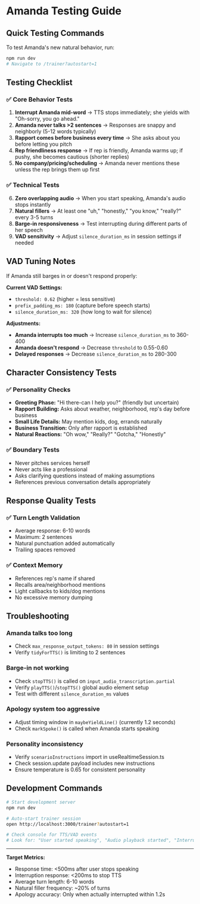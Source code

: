 # Amanda Testing Guide

## Quick Testing Commands

To test Amanda's new natural behavior, run:

```bash
npm run dev
# Navigate to /trainer?autostart=1
```

## Testing Checklist

### ✅ Core Behavior Tests

1. **Interrupt Amanda mid-word** -> TTS stops immediately; she yields with "Oh-sorry, you go ahead."
2. **Amanda never talks >2 sentences** → Responses are snappy and neighborly (5-12 words typically)
3. **Rapport comes before business every time** → She asks about you before letting you pitch
4. **Rep friendliness response** → If rep is friendly, Amanda warms up; if pushy, she becomes cautious (shorter replies)
5. **No company/pricing/scheduling** → Amanda never mentions these unless the rep brings them up first

### ✅ Technical Tests

6. **Zero overlapping audio** → When you start speaking, Amanda's audio stops instantly
7. **Natural fillers** → At least one "uh," "honestly," "you know," "really?" every 3-5 turns
8. **Barge-in responsiveness** → Test interrupting during different parts of her speech
9. **VAD sensitivity** → Adjust `silence_duration_ms` in session settings if needed

## VAD Tuning Notes

If Amanda still barges in or doesn't respond properly:

**Current VAD Settings:**
- `threshold: 0.62` (higher = less sensitive)
- `prefix_padding_ms: 180` (capture before speech starts)  
- `silence_duration_ms: 320` (how long to wait for silence)

**Adjustments:**
- **Amanda interrupts too much** → Increase `silence_duration_ms` to 360-400
- **Amanda doesn't respond** → Decrease `threshold` to 0.55-0.60
- **Delayed responses** → Decrease `silence_duration_ms` to 280-300

## Character Consistency Tests

### ✅ Personality Checks

- **Greeting Phase:** "Hi there-can I help you?" (friendly but uncertain)
- **Rapport Building:** Asks about weather, neighborhood, rep's day before business
- **Small Life Details:** May mention kids, dog, errands naturally
- **Business Transition:** Only after rapport is established
- **Natural Reactions:** "Oh wow," "Really?" "Gotcha," "Honestly"

### ✅ Boundary Tests

- Never pitches services herself
- Never acts like a professional
- Asks clarifying questions instead of making assumptions
- References previous conversation details appropriately

## Response Quality Tests

### ✅ Turn Length Validation

- Average response: 6-10 words
- Maximum: 2 sentences
- Natural punctuation added automatically
- Trailing spaces removed

### ✅ Context Memory

- References rep's name if shared
- Recalls area/neighborhood mentions  
- Light callbacks to kids/dog mentions
- No excessive memory dumping

## Troubleshooting

### Amanda talks too long
- Check `max_response_output_tokens: 80` in session settings
- Verify `tidyForTTS()` is limiting to 2 sentences

### Barge-in not working
- Check `stopTTS()` is called on `input_audio_transcription.partial`
- Verify `playTTS()`/`stopTTS()` global audio element setup
- Test with different `silence_duration_ms` values

### Apology system too aggressive
- Adjust timing window in `maybeYieldLine()` (currently 1.2 seconds)
- Check `markSpoke()` is called when Amanda starts speaking

### Personality inconsistency
- Verify `scenarioInstructions` import in useRealtimeSession.ts
- Check session.update payload includes new instructions
- Ensure temperature is 0.65 for consistent personality

## Development Commands

```bash
# Start development server
npm run dev

# Auto-start trainer session
open http://localhost:3000/trainer?autostart=1

# Check console for TTS/VAD events
# Look for: "User started speaking", "Audio playback started", "Interruption detected"
```

---

**Target Metrics:**
- Response time: <500ms after user stops speaking
- Interruption response: <200ms to stop TTS
- Average turn length: 6-10 words  
- Natural filler frequency: ~20% of turns
- Apology accuracy: Only when actually interrupted within 1.2s

